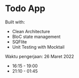 # Todo App

Built with:
- Clean Architecture
- BloC state management
- SQFlite
- Unit Testing with Mocktail

Waktu pengerjaan:
26 Maret 2022
- 16:15 - 19:00
- 21:10 - 01:45
